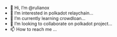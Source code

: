 - 👋 Hi, I’m @rulianox
- 👀 I’m interested in polkadot relaychain...
- 🌱 I’m currently learning crowdloan...
- 💞️ I’m looking to collaborate on polkadot project...
- 📫 How to reach me ...

<!---
rulianox/rulianox is a ✨ special ✨ repository because its `README.md` (this file) appears on your GitHub profile.
You can click the Preview link to take a look at your changes.
--->
